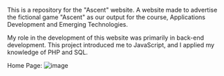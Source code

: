 This is a repository for the "Ascent" website. A website made to advertise the fictional game "Ascent" as our output for the course, Applications Development and Emerging Technologies.

My role in the development of this website was primarily in back-end development. This project introduced me to JavaScript, and I applied my knowledge of PHP and SQL.

Home Page:
![image](https://github.com/user-attachments/assets/d971be23-d5db-437a-8963-33f5fbcd9b75)



